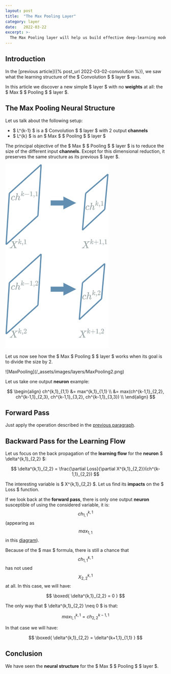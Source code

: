 ```yaml
---
layout: post
title:  "The Max Pooling Layer"
category: layer
date:   2022-03-22
excerpt: >-
  The Max Pooling layer will help us build effective deep-learning models. 
---
```


## Introduction

In the [previous article]({% post_url 2022-03-02-convolution %}), we saw what the learning structure of the 
$ Convolution $ $ layer $ was. 

In this article we discover a new simple $ layer $ with no **weights** at all: the $ Max $ $ Pooling $ $ layer $.

## The Max Pooling Neural Structure

Let us talk about the following setup: 

- $ L^{k-1} $ is a $ Convolution $ $ layer $ with 2 output **channels**
- $ L^{k} $ is an $ Max $ $ Pooling $ $ layer $

The principal objective of the $ Max $ $ Pooling $ $ layer $ is to reduce the size of the different input **channels**. 
Except for this dimensional reduction, it preserves the same structure as its previous $ layer $.

![MaxPooling](/_assets/images/layers/MaxPooling1.png)

Let us now see how the $ Max $ Pooling $ $ layer $ works when its goal is to divide the size by 2. 

<a id="max-pooling1" class="anchor">
![MaxPooling](/_assets/images/layers/MaxPooling2.png)
</a>

Let us take one output **neuron** example: 

$$
\begin{align}
ch^{k,1}_{1,1} &= max^{k,1}_{1,1} \\
               &= max(ch^{k-1,1}_{2,2}, ch^{k-1,1}_{2,3}, ch^{k-1,1}_{3,2}, ch^{k-1,1}_{3,3}) \\
\end{align}
$$

## Forward Pass

Just apply the operation described in the [previous paragraph](#the-max-pooling-neural-structure). 

## Backward Pass for the Learning Flow 

Let us focus on the back propagation of the **learning flow** for the **neuron** $ \delta^{k,1}_{2,2} $:

$$ 
\delta^{k,1}_{2,2} = \frac{\partial Loss}{\partial X^{k,1}_{2,2}}(ch^{k-1,1}_{2,2})
$$

The interesting variable is $ X^{k,1}_{2,2} $. 
Let us find its **impacts** on the $ Loss $ function.

If we look back at the **forward pass**, there is only one output **neuron** susceptible of using the considered 
variable, it is: $$ ch^{k,1}_{1,1} $$ (appearing as $$ max_{1,1} $$ in this [diagram](#max-pooling1)). 

Because of the $ max $ formula, there is still a chance that $$ ch^{k,1}_{1,1} $$ 
has not used $$ X^{k,1}_{2,2} $$ at all. In this case, we will have: 

$$
\boxed{
\delta^{k,1}_{2,2} = 0 
}
$$ 

The only way that $ \delta^{k,1}_{2,2} \neq 0 $ is that: 

$$
max^{k,1}_{1,1} = ch^{k-1,1}_{2,2}
$$

In that case we will have: 

$$
\boxed{
\delta^{k,1}_{2,2} = \delta^{k+1,1}_{1,1}
}
$$ 

## Conclusion

We have seen the **neural structure** for the $ Max $ $ Pooling $ $ layer $. 
